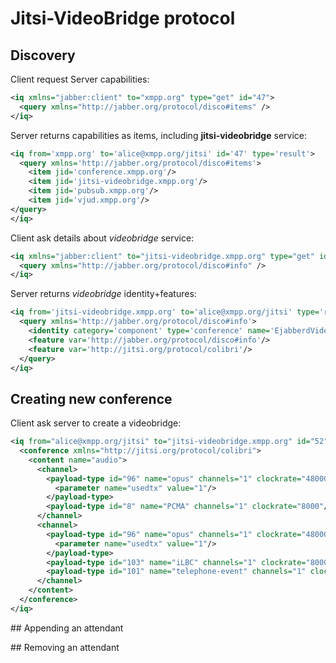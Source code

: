 # Jitsi-VideoBridge protocol

## Discovery

Client request Server capabilities:
```xml
<iq xmlns="jabber:client" to="xmpp.org" type="get" id="47">
  <query xmlns="http://jabber.org/protocol/disco#items" />
</iq>
```

Server returns capabilities as items, including **jitsi-videobridge** service:
```xml
<iq from='xmpp.org' to='alice@xmpp.org/jitsi' id='47' type='result'>
  <query xmlns='http://jabber.org/protocol/disco#items'>
    <item jid='conference.xmpp.org'/>
    <item jid='jitsi-videobridge.xmpp.org'/>
    <item jid='pubsub.xmpp.org'/>
    <item jid='vjud.xmpp.org'/>
</query>
</iq>
```

Client ask details about *videobridge* service:
```xml
<iq xmlns="jabber:client" to="jitsi-videobridge.xmpp.org" type="get" id="50">
  <query xmlns="http://jabber.org/protocol/disco#info" />
</iq>
```

Server returns *videobridge* identity+features:
```xml
<iq from='jitsi-videobridge.xmpp.org' to='alice@xmpp.org/jitsi' type='result' id='50'>
  <query xmlns='http://jabber.org/protocol/disco#info'>
    <identity category='component' type='conference' name='EjabberdVideoBridge'/>
    <feature var='http://jabber.org/protocol/disco#info'/>
    <feature var='http://jitsi.org/protocol/colibri'/>
  </query>
</iq>
```

## Creating new conference

Client ask server to create a videobridge:
```xml
<iq from="alice@xmpp.org/jitsi" to="jitsi-videobridge.xmpp.org" id="52" type="get">
  <conference xmlns="http://jitsi.org/protocol/colibri">
    <content name="audio">
      <channel>
        <payload-type id="96" name="opus" channels="1" clockrate="48000">
          <parameter name="usedtx" value="1"/>
        </payload-type>
        <payload-type id="8" name="PCMA" channels="1" clockrate="8000"/>
      </channel>
      <channel>
        <payload-type id="96" name="opus" channels="1" clockrate="48000">
          <parameter name="usedtx" value="1"/>
        </payload-type>
        <payload-type id="103" name="iLBC" channels="1" clockrate="8000"/>
        <payload-type id="101" name="telephone-event" channels="1" clockrate="8000"/>
      </channel>
    </content>
  </conference>
</iq>
```


## Appending an attendant

## Removing an attendant

